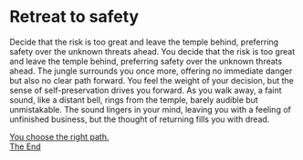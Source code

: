 # Retreat to safety

Decide that the risk is too great and leave the temple behind, preferring safety over the unknown threats ahead.
You decide that the risk is too great and leave the temple behind, preferring safety over the unknown threats ahead. The jungle surrounds you once more, offering no immediate danger but also no clear path forward. You feel the weight of your decision, but the sense of self-preservation drives you forward. As you walk away, a faint sound, like a distant bell, rings from the temple, barely audible but unmistakable. The sound lingers in your mind, leaving you with a feeling of unfinished business, but the thought of returning fills you with dread.


[You choose the right path.</br> The End](/intro.md)
